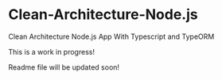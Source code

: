 # Clean-Architecture-Node.js
Clean Architecture Node.js App With Typescript and TypeORM

This is a work in progress!

Readme file will be updated soon!
